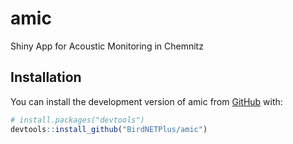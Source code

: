 
<!-- README.md is generated from README.Rmd. Please edit that file -->

# amic

<!-- badges: start -->
<!-- badges: end -->

Shiny App for Acoustic Monitoring in Chemnitz

## Installation

You can install the development version of amic from
[GitHub](https://github.com/) with:

``` r
# install.packages("devtools")
devtools::install_github("BirdNETPlus/amic")
```
